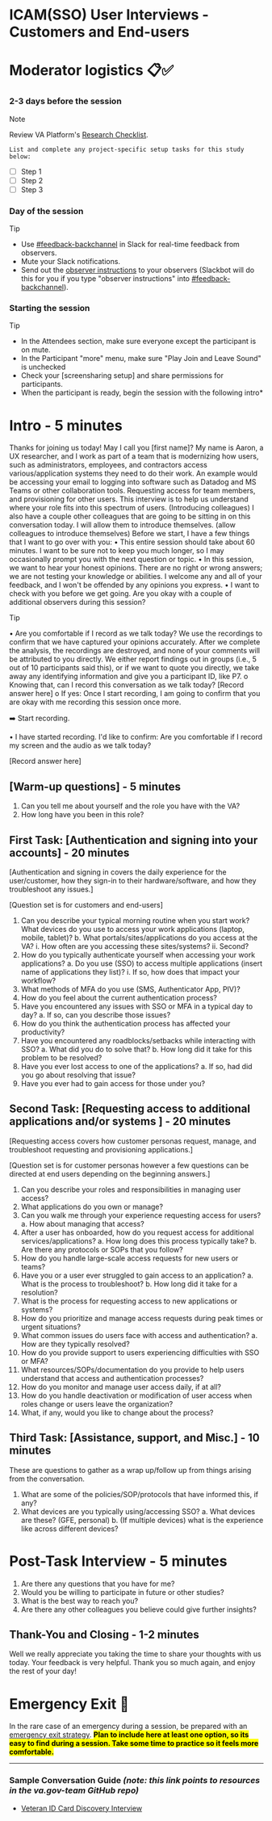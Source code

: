 # ICAM(SSO) User Interviews - Customers and End-users

# Moderator logistics 📋✅
### 2-3 days before the session

> [!NOTE]
> Review VA Platform's [Research Checklist](https://depo-platform-documentation.scrollhelp.site/research-design/research-checklist).

`List and complete any project-specific setup tasks for this study below:`

- [ ] Step 1
- [ ] Step 2
- [ ] Step 3

### Day of the session

> [!TIP]
> - Use [#feedback-backchannel](https://dsva.slack.com/messages/C40B45NJK/details/) in Slack for real-time feedback from observers.
> - Mute your Slack notifications.
> - Send out the [observer instructions](https://depo-platform-documentation.scrollhelp.site/research-design/Observer-guidelines.1622311177.html) to your observers (Slackbot will do this for you if you type "observer instructions" into [#feedback-backchannel](https://dsva.slack.com/channels/feedback-backchannel)).

### Starting the session

> [!TIP]
> - In the Attendees section, make sure everyone except the participant is on mute.
> - In the Participant "more" menu, make sure "Play Join and Leave Sound" is unchecked
> - Check your [screensharing setup] and share permissions for participants.
> - When the participant is ready, begin the session with the following intro*

# Intro - 5 minutes

Thanks for joining us today! May I call you [first name]?
My name is Aaron, a UX researcher, and I work as part of a team that is modernizing how users, such as administrators, employees, and contractors access various/application systems they need to do their work. An example would be accessing your email to logging into software such as Datadog and MS Teams or other collaboration tools. Requesting access for team members, and provisioning for other users. This interview is to help us understand where your role fits into this spectrum of users.
(Introducing colleagues) I also have a couple other colleagues that are going to be sitting in on this conversation today. I will allow them to introduce themselves. (allow colleagues to introduce themselves)
Before we start, I have a few things that I want to go over with you:
•	This entire session should take about 60 minutes. I want to be sure not to keep you much longer, so I may occasionally prompt you with the next question or topic.
•	In this session, we want to hear your honest opinions. There are no right or wrong answers; we are not testing your knowledge or abilities. I welcome any and all of your feedback, and I won't be offended by any opinions you express.
•	I want to check with you before we get going. Are you okay with a couple of additional observers during this session?

     
> [!TIP]
•	Are you comfortable if I record as we talk today? We use the recordings to confirm that we have captured your opinions accurately. After we complete the analysis, the recordings are destroyed, and none of your comments will be attributed to you directly. We either report findings out in groups (i.e., 5 out of 10 participants said this), or if we want to quote you directly, we take away any identifying information and give you a participant ID, like P7.
o	Knowing that, can I record this conversation as we talk today?
[Record answer here]
o	If yes: Once I start recording, I am going to confirm that you are okay with me recording this session once more.

➡️ Start recording.

•	I have started recording. I'd like to confirm: Are you comfortable if I record my screen and the audio as we talk today?
> 
[Record answer here]

## [Warm-up questions] - 5 minutes
1.	Can you tell me about yourself and the role you have with the VA?
2.	How long have you been in this role?


## First Task: [Authentication and signing into your accounts] - 20 minutes

[Authentication and signing in covers the daily experience for the user/customer, how they sign-in to their hardware/software, and how they troubleshoot any issues.]

[Question set is for customers and end-users]

1.	Can you describe your typical morning routine when you start work?What devices do you use to access your work applications (laptop, mobile, tablet)?
b.	What portals/sites/applications do you access at the VA?
i.	How often are you accessing these sites/systems?
ii.	Second?
2. 	How do you typically authenticate yourself when accessing your work applications?
a.	Do you use (SSO) to access multiple applications (insert name of applications they list)?
i.	If so, how does that impact your workflow?
3.	What methods of MFA do you use (SMS, Authenticator App, PIV)?
4.	How do you feel about the current authentication process?
5.	Have you encountered any issues with SSO or MFA in a typical day to day? 
a.	If so, can you describe those issues?
6.	How do you think the authentication process has affected your productivity?
7.	Have you encountered any roadblocks/setbacks while interacting with SSO?
a.	What did you do to solve that?
b.	How long did it take for this problem to be resolved?
8.	Have you ever lost access to one of the applications?
a.	If so, had did you go about resolving that issue?
9.	Have you ever had to gain access for those under you?


## Second Task: [Requesting access to additional applications and/or systems ] - 20 minutes

[Requesting access covers how customer personas request, manage, and troubleshoot requesting and provisioning applications.]

[Question set is for customer personas however a few questions can be directed at end users depending on the beginning answers.]

1.	Can you describe your roles and responsibilities in managing user access?
2.	What applications do you own or manage?
3.	Can you walk me through your experience requesting access for users?
a.	How about managing that access?
4.	After a user has onboarded, how do you request access for additional services/applications?
a.	How long does this process typically take?
b.	Are there any protocols or SOPs that you follow?
5.	How do you handle large-scale access requests for new users or teams?
6.	Have you or a user ever struggled to gain access to an application?
a.	What is the process to troubleshoot?
b.	How long did it take for a resolution?
7.	What is the process for requesting access to new applications or systems?
8.	How do you prioritize and manage access requests during peak times or urgent situations?
9.	What common issues do users face with access and authentication?
a.	How are they typically resolved?
10.	How do you provide support to users experiencing difficulties with SSO or MFA?
11.	What resources/SOPs/documentation do you provide to help users understand that access and authentication processes?
12.	How do you monitor and manage user access daily, if at all?
13.	How do you handle deactivation or modification of user access when roles change or users leave the organization?
14.	What, if any, would you like to change about the process?

## Third Task: [Assistance, support, and Misc.] - 10 minutes

These are questions to gather as a wrap up/follow up from things arising from the conversation.

1.	What are some of the policies/SOP/protocols that have informed this, if any?
2.	What devices are you typically using/accessing SSO?
a.	What devices are these? (GFE, personal)
b.	(If multiple devices) what is the experience like across different devices?


# Post-Task Interview - 5 minutes

1.	Are there any questions that you have for me?
2.	Would you be willing to participate in future or other studies?
3.	What is the best way to reach you?
4.	Are there any other colleagues you believe could give further insights?




## Thank-You and Closing - 1-2 minutes

Well we really appreciate you taking the time to share your thoughts with us today. Your feedback is very helpful.
Thank you so much again, and enjoy the rest of your day!



# Emergency Exit 🚨

In the rare case of an emergency during a session, be prepared with an [emergency exit strategy](https://depo-platform-documentation.scrollhelp.site/research-design/Research-Safety-and-Emergency-Exit-Strategies.2143649793.html#ResearchSafetyandEmergencyExitStrategies-Sampleexitstrategies). <mark>**Plan to include here at least one option, so its easy to find during a session. Take some time to practice so it feels more comfortable.**</mark>

---

### Sample Conversation Guide _(note: this link points to resources in the va.gov-team GitHub repo)_

- [Veteran ID Card Discovery Interview](https://github.com/department-of-veterans-affairs/va.gov-team/blob/master/products/veteran-id-cards/research/discovery/discovery-conversation-guide.md)
